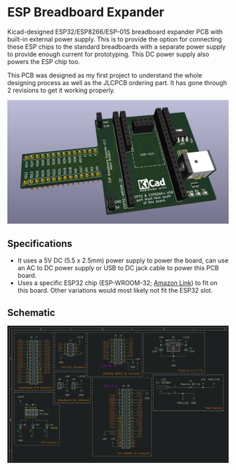 # ESP Breadboard Expander

Kicad-designed ESP32/ESP8266/ESP-01S breadboard expander PCB with built-in external power supply. This is to provide the option for connecting these ESP chips to the standard breadboards with a separate power supply to provide enough current for prototyping. This DC power supply also powers the ESP chip too.

This PCB was designed as my first project to understand the whole designing process as well as the JLCPCB ordering part. It has gone through 2 revisions to get it working properly.

![3D Model](images/3d_model.png)

## Specifications

* It uses a 5V DC (5.5 x 2.5mm) power supply to power the board, can use an AC to DC power supply or USB to DC jack cable to power this PCB board.
* Uses a specific ESP32 chip (ESP-WROOM-32; [Amazon Link](https://www.amazon.com/gp/product/B0B764YL3J)) to fit on this board. Other variations would most likely not fit the ESP32 slot.

## Schematic

![Schematic](images/schematic.png)
